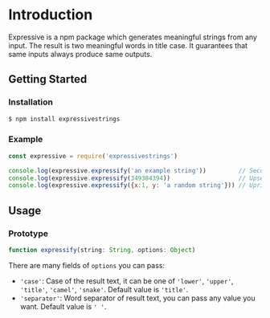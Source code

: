 # Introduction

Expressive is a npm package which generates meaningful strings from any input. The result is two meaningful words in title case. It guarantees that same inputs always produce same outputs.

## Getting Started

### Installation

```bash
$ npm install expressivestrings
```

### Example

```javascript
const expressive = require('expressivestrings')

console.log(expressive.expressify('an example string'))         // Second-hand Millipede
console.log(expressive.expressify(349384394))                   // Upset Siamese
console.log(expressive.expressify({x:1, y: 'a random string'})) // Upright Chinchilla
```

## Usage

### Prototype

```javascript
function expressify(string: String, options: Object)
```

There are many fields of `options` you can pass:
- `'case'`: Case of the result text, it can be one of `'lower'`, `'upper'`, `'title'`, `'camel'`, `'snake'`. Default value is `'title'`.
- `'separator'`: Word separator of result text, you can pass any value you want. Default value is `' '`.
